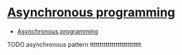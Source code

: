 # [Asynchronous programming](https://docs.microsoft.com/en-us/dotnet/csharp/async)

- [Asynchronous programming](#asynchronous-programming)
















TODO asynchronous pattern tttttttttttttttttttttttttt